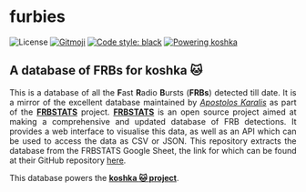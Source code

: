 # furbies

![License][license]
[![Gitmoji][gitmoji-badge]][gitmoji]
[![Code style: black][black-badge]][black]
[![Powering koshka][koshka-badge]][koshka]

## A database of FRBs for koshka :cat:

<div align="justify">

This is a database of all the **F**ast **R**adio **B**ursts (**FRBs**) detected till date. It is a mirror of the excellent database maintained by [*Apostolos Karalis*][0xCoto] as part of the [**FRBSTATS**][FRBSTATS] project. [**FRBSTATS**][FRBSTATS] is an open source project aimed at making a comprehensive and updated database of FRB detections. It provides a web interface to visualise this data, as well as an API which can be used to access the data as CSV or JSON. This repository extracts the database from the FRBSTATS Google Sheet, the link for which can be found at their GitHub repository [here][FRBSTATS-repo].

This database powers the [**koshka :cat: project**][koshka].

</div>

[gitmoji]: https://gitmoji.dev
[0xCoto]: https://github.com/0xCoto
[black]: https://github.com/psf/black
[koshka]: https://github.com/astrogewgaw/koshka
[FRBSTATS-repo]: https://github.com/HeRTA/FRBSTATS
[FRBSTATS]: https://www.herta-experiment.org/frbstats
[license]: https://img.shields.io/badge/License-MIT-green.svg
[koshka-badge]: https://img.shields.io/badge/Powering-koshka%20🐱-gold
[black-badge]: https://img.shields.io/badge/code%20style-black-000000.svg
[gitmoji-badge]: https://img.shields.io/badge/gitmoji-%20😜%20😍-FFDD67.svg?style=flat-square
